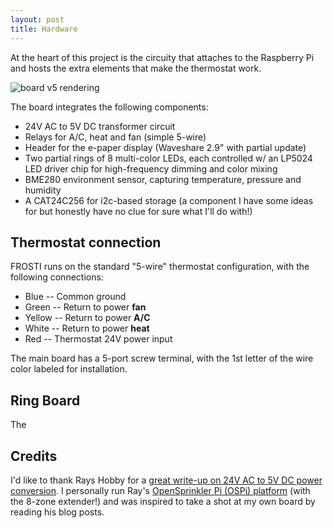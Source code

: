 ```yaml
---
layout: post
title: Hardware
---
```


At the heart of this project is the circuity that attaches to the
Raspberry Pi and hosts the extra elements that make the thermostat work.

![board v5 rendering](/frosti/images/board_v5.png)

The board integrates the following components:

* 24V AC to 5V DC transformer circuit
* Relays for A/C, heat and fan (simple 5-wire)
* Header for the e-paper display (Waveshare 2.9" with partial update)
* Two partial rings of 8 multi-color LEDs, each controlled w/ an LP5024
  LED driver chip for high-frequency dimming and color mixing
* BME280 environment sensor, capturing temperature, pressure and humidity
* A CAT24C256 for i2c-based storage (a component I have some ideas for
  but honestly have no clue for sure what I'll do with!)

## Thermostat connection

FROSTI runs on the standard "5-wire" thermostat configuration, with the
following connections:

* Blue -- Common ground
* Green -- Return to power **fan**
* Yellow -- Return to power **A/C**
* White -- Return to power **heat**
* Red -- Thermostat 24V power input

The main board has a 5-port screw terminal, with the 1st letter of the wire
color labeled for installation.  

## Ring Board

The

## Credits

I'd like to thank  Rays Hobby for a [great write-up on 24V AC to 5V DC power
conversion](https://rayshobby.net/wordpress/24vac-to-5vdc-conversion/).  I
personally run Ray's [OpenSprinkler Pi (OSPi)
platform](https://opensprinkler.com/product/opensprinkler-pi/) (with the 8-zone
extender!) and was inspired to take a shot at my own board by reading his blog
posts.
